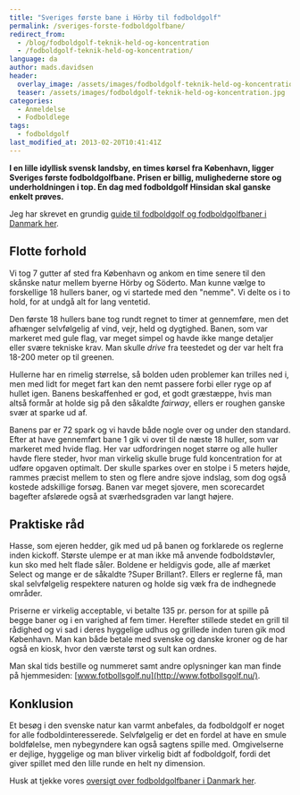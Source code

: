 ```yaml
---
title: "Sveriges første bane i Hörby til fodboldgolf"
permalink: /sveriges-forste-fodboldgolfbane/
redirect_from:
  - /blog/fodboldgolf-teknik-held-og-koncentration
  - /fodboldgolf-teknik-held-og-koncentration/
language: da
author: mads.davidsen
header:
  overlay_image: /assets/images/fodboldgolf-teknik-held-og-koncentration.jpg
  teaser: /assets/images/fodboldgolf-teknik-held-og-koncentration.jpg
categories:
  - Anmeldelse
  - Fodboldlege
tags:
  - fodboldgolf
last_modified_at: 2013-02-20T10:41:41Z
---
```


**I en lille idyllisk svensk landsby, en times kørsel fra København, ligger Sveriges første fodboldgolfbane. Prisen er billig, mulighederne store og underholdningen i top. En dag med fodboldgolf Hinsidan skal ganske enkelt prøves.**

Jeg har skrevet en grundig [guide til fodboldgolf og fodboldgolfbaner i Danmark her](/fodboldgolf-og-fodboldgolfbaner/).

## Flotte forhold

Vi tog 7 gutter af sted fra København og ankom en time senere til den skånske natur mellem byerne Hörby og Söderto. Man kunne vælge to forskellige 18 hullers baner, og vi startede med den "nemme". Vi delte os i to hold, for at undgå alt for lang ventetid.

Den første 18 hullers bane tog rundt regnet to timer at gennemføre, men det afhænger selvfølgelig af vind, vejr, held og dygtighed. Banen, som var markeret med gule flag, var meget simpel og havde ikke mange detaljer eller svære tekniske krav. Man skulle _drive_ fra teestedet og der var helt fra 18-200 meter op til greenen.

Hullerne har en rimelig størrelse, så bolden uden problemer kan trilles ned i, men med lidt for meget fart kan den nemt passere forbi eller ryge op af hullet igen. Banens beskaffenhed er god, et godt græstæppe, hvis man altså formår at holde sig på den såkaldte _fairway_, ellers er roughen ganske svær at sparke ud af.

Banens par er 72 spark og vi havde både nogle over og under den standard. Efter at have gennemført bane 1 gik vi over til de næste 18 huller, som var markeret med hvide flag. Her var udfordringen noget større og alle huller havde flere steder, hvor man virkelig skulle bruge fuld koncentration for at udføre opgaven optimalt. Der skulle sparkes over en stolpe i 5 meters højde, rammes præcist mellem to sten og flere andre sjove indslag, som dog også kostede adskillige forsøg. Banen var meget sjovere, men scorecardet bagefter afslørede også at sværhedsgraden var langt højere.

## Praktiske råd

Hasse, som ejeren hedder, gik med ud på banen og forklarede os reglerne inden kickoff. Største ulempe er at man ikke må anvende fodboldstøvler, kun sko med helt flade såler. Boldene er heldigvis gode, alle af mærket Select og mange er de såkaldte ?Super Brillant?. Ellers er reglerne få, man skal selvfølgelig respektere naturen og holde sig væk fra de indhegnede områder.

Priserne er virkelig acceptable, vi betalte 135 pr. person for at spille på begge baner og i en varighed af fem timer. Herefter stillede stedet en grill til rådighed og vi sad i deres hyggelige udhus og grillede inden turen gik mod København. Man kan både betale med svenske og danske kroner og de har også en kiosk, hvor den værste tørst og sult kan ordnes.

Man skal tids bestille og nummeret samt andre oplysninger kan man finde på hjemmesiden: [www.fotbollsgolf.nu](http://www.fotbollsgolf.nu/).

## Konklusion

Et besøg i den svenske natur kan varmt anbefales, da fodboldgolf er noget for alle fodboldinteresserede. Selvfølgelig er det en fordel at have en smule boldfølelse, men nybegyndere kan også sagtens spille med. Omgivelserne er dejlige, hyggelige og man bliver virkelig bidt af fodboldgolf, fordi det giver spillet med den lille runde en helt ny dimension.

Husk at tjekke vores [oversigt over fodboldgolfbaner i Danmark her](/fodboldgolf-og-fodboldgolfbaner/).
